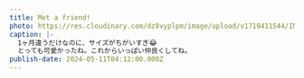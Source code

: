 ```yaml
---
title: Met a friend!
photo: https://res.cloudinary.com/dz8vyplpm/image/upload/v1719411544/IMG_9787_zarnba.jpg
caption: |-
  1ヶ月違うだけなのに、サイズがちがいすぎ😂
  とっても可愛かったね。これからいっぱい仲良くしてね。
publish-date: 2024-05-11T04:12:00.000Z
---
```

